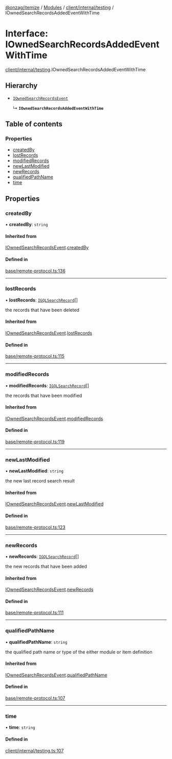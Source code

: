 [@onzag/itemize](../README.md) / [Modules](../modules.md) / [client/internal/testing](../modules/client_internal_testing.md) / IOwnedSearchRecordsAddedEventWithTime

# Interface: IOwnedSearchRecordsAddedEventWithTime

[client/internal/testing](../modules/client_internal_testing.md).IOwnedSearchRecordsAddedEventWithTime

## Hierarchy

- [`IOwnedSearchRecordsEvent`](base_remote_protocol.IOwnedSearchRecordsEvent.md)

  ↳ **`IOwnedSearchRecordsAddedEventWithTime`**

## Table of contents

### Properties

- [createdBy](client_internal_testing.IOwnedSearchRecordsAddedEventWithTime.md#createdby)
- [lostRecords](client_internal_testing.IOwnedSearchRecordsAddedEventWithTime.md#lostrecords)
- [modifiedRecords](client_internal_testing.IOwnedSearchRecordsAddedEventWithTime.md#modifiedrecords)
- [newLastModified](client_internal_testing.IOwnedSearchRecordsAddedEventWithTime.md#newlastmodified)
- [newRecords](client_internal_testing.IOwnedSearchRecordsAddedEventWithTime.md#newrecords)
- [qualifiedPathName](client_internal_testing.IOwnedSearchRecordsAddedEventWithTime.md#qualifiedpathname)
- [time](client_internal_testing.IOwnedSearchRecordsAddedEventWithTime.md#time)

## Properties

### createdBy

• **createdBy**: `string`

#### Inherited from

[IOwnedSearchRecordsEvent](base_remote_protocol.IOwnedSearchRecordsEvent.md).[createdBy](base_remote_protocol.IOwnedSearchRecordsEvent.md#createdby)

#### Defined in

[base/remote-protocol.ts:136](https://github.com/onzag/itemize/blob/f2f29986/base/remote-protocol.ts#L136)

___

### lostRecords

• **lostRecords**: [`IGQLSearchRecord`](gql_querier.IGQLSearchRecord.md)[]

the records that have been deleted

#### Inherited from

[IOwnedSearchRecordsEvent](base_remote_protocol.IOwnedSearchRecordsEvent.md).[lostRecords](base_remote_protocol.IOwnedSearchRecordsEvent.md#lostrecords)

#### Defined in

[base/remote-protocol.ts:115](https://github.com/onzag/itemize/blob/f2f29986/base/remote-protocol.ts#L115)

___

### modifiedRecords

• **modifiedRecords**: [`IGQLSearchRecord`](gql_querier.IGQLSearchRecord.md)[]

the records that have been modified

#### Inherited from

[IOwnedSearchRecordsEvent](base_remote_protocol.IOwnedSearchRecordsEvent.md).[modifiedRecords](base_remote_protocol.IOwnedSearchRecordsEvent.md#modifiedrecords)

#### Defined in

[base/remote-protocol.ts:119](https://github.com/onzag/itemize/blob/f2f29986/base/remote-protocol.ts#L119)

___

### newLastModified

• **newLastModified**: `string`

the new last record search result

#### Inherited from

[IOwnedSearchRecordsEvent](base_remote_protocol.IOwnedSearchRecordsEvent.md).[newLastModified](base_remote_protocol.IOwnedSearchRecordsEvent.md#newlastmodified)

#### Defined in

[base/remote-protocol.ts:123](https://github.com/onzag/itemize/blob/f2f29986/base/remote-protocol.ts#L123)

___

### newRecords

• **newRecords**: [`IGQLSearchRecord`](gql_querier.IGQLSearchRecord.md)[]

the new records that have been added

#### Inherited from

[IOwnedSearchRecordsEvent](base_remote_protocol.IOwnedSearchRecordsEvent.md).[newRecords](base_remote_protocol.IOwnedSearchRecordsEvent.md#newrecords)

#### Defined in

[base/remote-protocol.ts:111](https://github.com/onzag/itemize/blob/f2f29986/base/remote-protocol.ts#L111)

___

### qualifiedPathName

• **qualifiedPathName**: `string`

the qualified path name or type of the either module or item definition

#### Inherited from

[IOwnedSearchRecordsEvent](base_remote_protocol.IOwnedSearchRecordsEvent.md).[qualifiedPathName](base_remote_protocol.IOwnedSearchRecordsEvent.md#qualifiedpathname)

#### Defined in

[base/remote-protocol.ts:107](https://github.com/onzag/itemize/blob/f2f29986/base/remote-protocol.ts#L107)

___

### time

• **time**: `string`

#### Defined in

[client/internal/testing.ts:107](https://github.com/onzag/itemize/blob/f2f29986/client/internal/testing.ts#L107)
